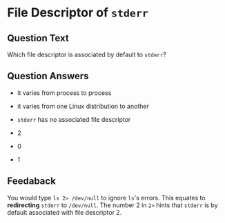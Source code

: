 # File Descriptor of `stderr`

<!-- markdownlint-disable-file MD004 -->

## Question Text

Which file descriptor is associated by default to `stderr`?

## Question Answers

- it varies from process to process

- it varies from one Linux distribution to another

- `stderr` has no associated file descriptor

+ 2

- 0

- 1

## Feedaback

You would type `ls 2> /dev/null` to ignore `ls`'s errors.
This equates to **redirecting** `stderr` to `/dev/null`.
The number 2 in `2>` hints that `stderr` is by default associated with file descriptor 2.
